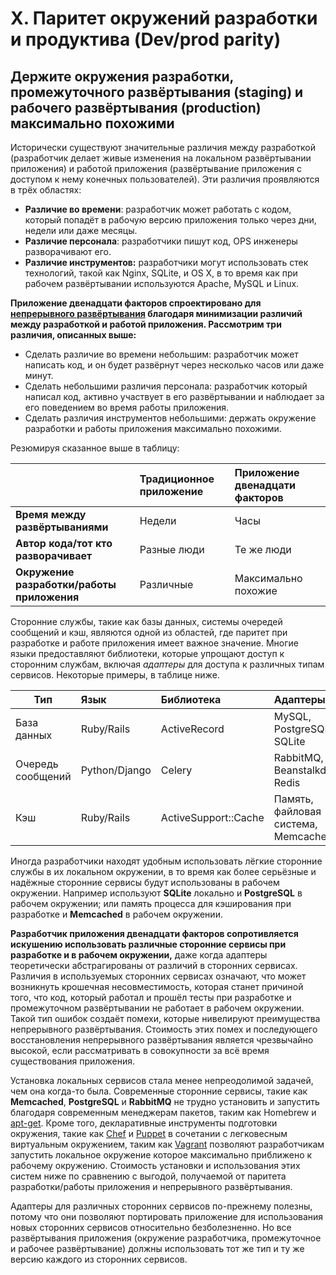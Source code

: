 # X. Паритет окружений разработки и продуктива (Dev/prod parity)

## Держите окружения разработки, промежуточного развёртывания (staging) и рабочего развёртывания (production) максимально похожими

Исторически существуют значительные различия между разработкой (разработчик делает живые изменения на локальном
развёртывании приложения) и работой приложения (развёртывание приложения с доступом к нему конечных пользователей). Эти
различия проявляются в трёх областях:

- **Различие во времени**: разработчик может работать с кодом, который попадёт в рабочую версию приложения только через
  дни, недели или даже месяцы.
- **Различие персонала**: разработчики пишут код, OPS инженеры разворачивают его.
- **Различие инструментов:** разработчики могут использовать стек технологий, такой как Nginx, SQLite, и OS X, в то
  время как при рабочем развёртывании используются Apache, MySQL и Linux.

**Приложение двенадцати факторов спроектировано
для [непрерывного развёртывания](http://avc.com/2011/02/continuous-deployment/)
благодаря минимизации различий между разработкой и работой приложения. Рассмотрим три различия, описанных выше:**

+ Сделать различие во времени небольшим: разработчик может написать код, и он будет развёрнут через несколько часов или
  даже минут.
+ Сделать небольшими различия персонала: разработчик который написал код, активно участвует в его развёртывании и
  наблюдает за его поведением во время работы приложения.
+ Сделать различия инструментов небольшими: держать окружение разработки и работы приложения максимально похожими.

Резюмируя сказанное выше в таблицу:

|                                            | **Традиционное приложение** | **Приложение двенадцати факторов** |
|--------------------------------------------|:----------------------------|:-----------------------------------|
| **Время между развёртываниями**            | Недели                      | Часы                               |
| **Автор кода/тот кто разворачивает**       | Разные люди                 | Те же люди                         |
| **Окружение разработки/работы приложения** | Различные                   | Максимально похожие                |

Сторонние службы, такие как базы данных, системы очередей сообщений и кэш, являются одной из областей, где паритет при
разработке и работе приложения имеет важное значение. Многие языки предоставляют библиотеки, которые упрощают доступ к
сторонним службам, включая _адаптеры_ для доступа к различных типам сервисов. Некоторые примеры, в таблице ниже.

| **Тип**           | **Язык**      | **Библиотека**       | **Адаптеры**                        |
|-------------------|:--------------|:---------------------|:------------------------------------|
| База данных       | Ruby/Rails    | ActiveRecord         | MySQL, PostgreSQL, SQLite           |
| Очередь сообщений | Python/Django | Celery               | RabbitMQ, Beanstalkd, Redis         |
| Кэш               | Ruby/Rails    | ActiveSupport::Cache | Память, файловая система, Memcached |

Иногда разработчики находят удобным использовать лёгкие сторонние службы в их локальном окружении, в то время как более
серьёзные и надёжные сторонние сервисы будут использованы в рабочем окружении. Например используют **SQLite** локально и
**PostgreSQL** в рабочем окружении; или память процесса для кэширования при разработке и **Memcached** в рабочем окружении.

**Разработчик приложения двенадцати факторов сопротивляется искушению использовать различные сторонние сервисы при
разработке и в рабочем окружении,** даже когда адаптеры теоретически абстрагированы от различий в сторонних сервисах.
Различия в используемых сторонних сервисах означают, что может возникнуть крошечная несовместимость, которая станет
причиной того, что код, который работал и прошёл тесты при разработке и промежуточном развёртывании не работает в
рабочем окружении. Такой тип ошибок создаёт помехи, которые нивелируют преимущества непрерывного развёртывания.
Стоимость этих помех и последующего восстановления непрерывного развёртывания является чрезвычайно высокой, если
рассматривать в совокупности за всё время существования приложения.

Установка локальных сервисов стала менее непреодолимой задачей, чем она когда-то была. Современные сторонние сервисы,
такие как **Memcached**, **PostgreSQL** и **RabbitMQ** не трудно установить и запустить благодаря современным менеджерам пакетов,
таким как Homebrew и [apt-get](https://help.ubuntu.com/community/AptGet/Howto). 
Кроме того, декларативные инструменты подготовки окружения, такие как [Chef](http://www.opscode.com/chef/) и [Puppet](https://www.puppet.com/docs/) в
сочетании с легковесным виртуальным окружением, таким как [Vagrant](https://www.vagrantup.com/) позволяют разработчикам запустить локальное окружение
которое максимально приближено к рабочему окружению. Стоимость установки и использования этих систем ниже по сравнению с
выгодой, получаемой от паритета разработки/работы приложения и непрерывного развёртывания.

Адаптеры для различных сторонних сервисов по-прежнему полезны, потому что они позволяют портировать приложение для
использования новых сторонних сервисов относительно безболезненно. Но все развёртывания приложения (окружение
разработчика, промежуточное и рабочее развёртывание) должны использовать тот же тип и ту же версию каждого из сторонних
сервисов.